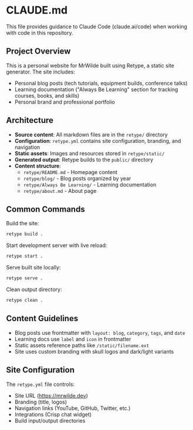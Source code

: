 # CLAUDE.md

This file provides guidance to Claude Code (claude.ai/code) when working with code in this repository.

## Project Overview

This is a personal website for MrWilde built using Retype, a static site generator. The site includes:
- Personal blog posts (tech tutorials, equipment builds, conference talks)
- Learning documentation ("Always Be Learning" section for tracking courses, books, and skills)
- Personal brand and professional portfolio

## Architecture

- **Source content**: All markdown files are in the `retype/` directory
- **Configuration**: `retype.yml` contains site configuration, branding, and navigation
- **Static assets**: Images and resources stored in `retype/static/`
- **Generated output**: Retype builds to the `public/` directory
- **Content structure**:
  - `retype/README.md` - Homepage content
  - `retype/blog/` - Blog posts organized by year
  - `retype/Always Be Learning/` - Learning documentation
  - `retype/about.md` - About page

## Common Commands

Build the site:
```bash
retype build .
```

Start development server with live reload:
```bash
retype start .
```

Serve built site locally:
```bash
retype serve .
```

Clean output directory:
```bash
retype clean .
```

## Content Guidelines

- Blog posts use frontmatter with `layout: blog`, `category`, `tags`, and `date`
- Learning docs use `label` and `icon` in frontmatter
- Static assets reference paths like `/static/filename.ext`
- Site uses custom branding with skull logos and dark/light variants

## Site Configuration

The `retype.yml` file controls:
- Site URL (https://mrwilde.dev)
- Branding (title, logos)
- Navigation links (YouTube, GitHub, Twitter, etc.)
- Integrations (Crisp chat widget)
- Build input/output directories